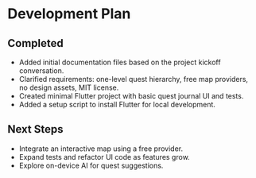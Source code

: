 # Development Plan

## Completed
- Added initial documentation files based on the project kickoff conversation.
- Clarified requirements: one-level quest hierarchy, free map providers, no design assets, MIT license.
- Created minimal Flutter project with basic quest journal UI and tests.
- Added a setup script to install Flutter for local development.


## Next Steps
- Integrate an interactive map using a free provider.
- Expand tests and refactor UI code as features grow.
- Explore on-device AI for quest suggestions.
